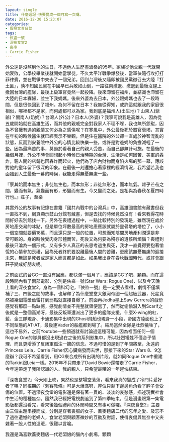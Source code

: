 ```yaml
---
layout: single
title: 什麼週記-快要變成一個月寫一次囉。
date: 2016-12-30 15:23:07
categories:
- 假掰文青日誌
tags:
- 俠盜一號
- 深夜食堂2
- 喪事
- Carrie Fisher
---
```


外公還是沒熬到他的生日，不過他人生歷盡滄桑的95年。家族從他父親一代就開始衰敗，公學校畢業後就開始當學徒。不久太平洋戰爭爆發後，當軍伕隨行攻打打菲律賓，並在戰爭中失去了一個兄弟。回到台灣後又隨即被國民黨徵召去大陸『打土匪』，孰不知國民黨在中國早已兵敗如山倒，一路往南撤退、撤退到最後沒趕上撤回台灣的艦隊，最後上級軍官竟然一起投降。後來滯留在福州，並結識也滯留在大陸的日本寡婦，並生下我媽媽。後來外婆為去日本，外公跟媽媽也去了一段時間，但是很快回到了福州。為何不留在日本？我無從得知，或許這就跟我的家庭很相似，哪裡都不是家，而何處都可以為家。我到底是福州人(出生地)？山東人(爺爺)？閩南人(奶奶)？台灣人(外公)？日本人(外婆)？我寧可說我是高雄人，因為從五歲開始就在高雄生活，而其他的親戚完全對我家人不理不睬，我也無所怨懟，因為不曾擁有過的親情又何必為之感傷呢？在寒風中，外公最後死於器官衰竭，其實在年初的時候醫生就已經表示不樂觀，但是住在醫院的外公卻一直處於神智混亂的狀態，反而到安養院中外公的心情比較快樂一些，或許是對爸媽的負擔減輕了一些。因為最痛苦的事，莫過於看著自己的親人受苦，而自己卻無計可施。在最後的幾個月裡，外公不時會回想起小時候日治時期的台灣、生活是如何困苦、美軍的轟炸，親人開的店鋪也因轟炸而起火，他們為了店內財物而身陷火場的那一幕，應該對他的童年留下很深的印象。在最後一刻還擔心著家裡的經濟情況，我希望若我也面臨到人生最後一幕的時候，我能走得無憂無慮一些。

『察其始而本無生；非徒無生也，而本無形；非徙無形也，而本無氣。雜乎芒芴之間，變而有氣，氣變而有形，形變而有生。今又變而之死。是相與為春秋冬夏四時行也。』莊子，至樂

其實外公的故事有記錄在書籍『國共內戰中的台灣兵』中，高雄圖書館有藏書但我一直找不到，網頁顯示鼓山分館有藏書，但是去找的時候竟然沒有！看來我得花時間好好去別館找一下。另外在喪禮過程中，一點比較特別的發現是，雖然現在處於房地產交易的冰點，但是單位坪數最高的房地產應該就屬於靈骨塔的塔位了，小小一個空間就要價18萬，而且還只是一般的位置，可想而知陰間房地產利潤還是非常可觀的。身的時候受肉身形體而苦，死後又為何要為殘存的遺骸所煩惱？喪禮到最後只淪為一個形式，又有多少人真正的去思考過生與死，我才一直覺得要抱著愉悅的心情參加喪禮，因為死者終於要脫離最後人間的苦難，更應該無憂無慮的迎接未來，無論是死者或是家人而言都是如此。如果我出身在春秋戰國時代，或許會跟莊子變成好朋友呢。

之前面試的台GG一直沒有回應，都快滿一個月了，應該是GG了吧，顆顆。而在這段時間內看了兩部電影，分別是俠盜一號(Star Wars: Rogue One)、以及今天晚上看的深夜食堂2。身為一個科幻宅，『俠盜一號』是一定要去看得，劇情不僅填補了三、四級之間的故事，也解釋了為什麼堂堂大銀河帝國一個超級武器，死星竟然被幾個電漿魚雷打到弱點就直接自爆了。前面再Jedha星上Saw Gerrera的戲份感覺有那麼一點缺憾，感覺劇情並不完整就領便當了，然而從偷偷潛入到Scarif之後就是一整個高潮呀，最後反叛軍還派出了更多的艦隊支援，什麼X-wing的紅、藍、金三隊現身、卡通影集中出現的Ghost飛船也現身一小段，帝國方陸面也上了不同型態的AT-AT，最後連Vader的船艦都到場了。結局當然全隊是壯烈犧牲了，這也不易外，之前Youtube一些頻道就有討論過這種可能，因為裡面任何一個Rogue One的隊員都沒出現過在之後的系列影集中，所以壯烈犧牲不僅合乎情理、而且更增添了反叛軍孤注一擲的信念。不過可惜的是到了年關將至，永遠的Princess Leia，Carrie Fisher因心臟病發而去世，那接下來的Star Wars 8、9怎麼辦？我可不希望看到，用CG來合成所有出現的片段，就如同Rogue One中重建的Tarkin跟Leia一樣。2016年不只帶走了David Bowie還帶走了Carrie Fisher，今年還帶走了我所認識的人、我的親人，只希望最糟的一年趕快結束。

『深夜食堂2』今天剛上映，果然也是整場空蕩蕩，看來我真的變成了冷門片愛好者了嗎？同檔期的『刺客教條』可是大爆滿呀，座位只剩下邊邊角角看了脖子會受傷的位置。不過深夜食堂的電影還是保有著一貫的、淡淡的哀愁感，描述現實社會中生活的種種無奈。隨然我已經把電視劇追到了第四季結束，但是漫畫跟第一集電影版都還沒看完，看來後幾個禮拜的休閒時間又有事可做囉。『深夜食堂2』主要由三個主題串接而成，分別是穿著喪服的女子、蕎麥麵店二代的忘年之愛、及忘不了過往遺憾的老婦人，食堂老闆與顧客微妙的互動及對話，使得哀傷與無奈中又夾雜著一股人性的溫暖，很難以言喻。


我還是滿喜歡蕎麥麵店一代老闆娘的腦內小劇場，顆顆

